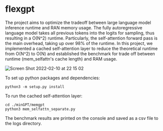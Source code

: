 # flexgpt
The project aims to optimize the tradeoff between large language model inference runtime and RAN memory usage. The fully autoregressive language model takes all previous tokens into the logits for sampling, thus resulting in a O(N^2) runtime. Particularly, the self-attention forward pass is the main overhead, taking up over 98% of the runtime. In this project, we implemented a cached self-attention layer to reduce the theoretical runtime from O(N^2) to O(N) and established the benchmark for trade off between runtime (mem_selfattn's cache length) and RAM usage.

![Screen Shot 2022-02-10 at 22 15 02](https://user-images.githubusercontent.com/37657480/153545478-46233a81-03e6-401b-a1d1-d56b9edf792c.png)




To set up python packages and dependencies:
```
python3 -m setup.py install
```

To run the cached self-attention layer: 
```
cd ./minGPT/memgpt
python3 mem_selfattn_separate.py 
```
The benchmark results are printed on the console and saved as a csv file to the logs directory.
